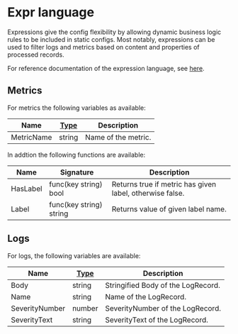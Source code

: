 # Expr language

Expressions give the config flexibility by allowing dynamic business logic rules to be included in static configs.
Most notably, expressions can be used to filter logs and metrics based on content and properties of processed records.

For reference documentation of the expression language,
see [here](https://github.com/antonmedv/expr/blob/master/docs/Language-Definition.md).

## Metrics

For metrics the following variables as available:

| Name       | [Type][type] | Description         |
|------------|--------------|---------------------|
| MetricName | string       | Name of the metric. |

In addtion the following functions are available:

| Name     | Signature               | Description                                              |
|----------|-------------------------|----------------------------------------------------------|
| HasLabel | func(key string) bool   | Returns true if metric has given label, otherwise false. |
| Label    | func(key string) string | Returns value of given label name.                       |

## Logs

For logs, the following variables are available:

| Name           | [Type][type] | Description                        |
|----------------|--------------|------------------------------------|
| Body           | string       | Stringified Body of the LogRecord. |
| Name           | string       | Name of the LogRecord.             |
| SeverityNumber | number       | SeverityNumber of the LogRecord.   |
| SeverityText   | string       | SeverityText of the LogRecord.     |

[type]: https://github.com/antonmedv/expr/blob/master/docs/Language-Definition.md#supported-literals
